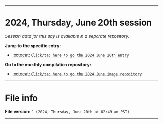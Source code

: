
***

# 2024, Thursday, June 20th session

_Session data for this day is available in a separate repository._

**Jump to the specific entry:**

- [:octocat: `Click/tap here to go the 2024 June 20th entry`](https://github.com/seanpm2001/SeansLifeArchive_Images_ModernSmurfsVillage_Y2024_V6/tree/SeansLifeArchive_ModernSmurfsVillage_Y2024_V6_Main-dev/2024/06_June/20/)

**Go to the monthly compilation repository:**

- [:octocat: `Click/tap here to go the 2024 June image repository`](https://github.com/seanpm2001/SeansLifeArchive_Images_ModernSmurfsVillage_Y2024_V6/)

***

# File info

**File version:** `1 (2024, Thursday, June 20th at 02:49 am PST)`

***
